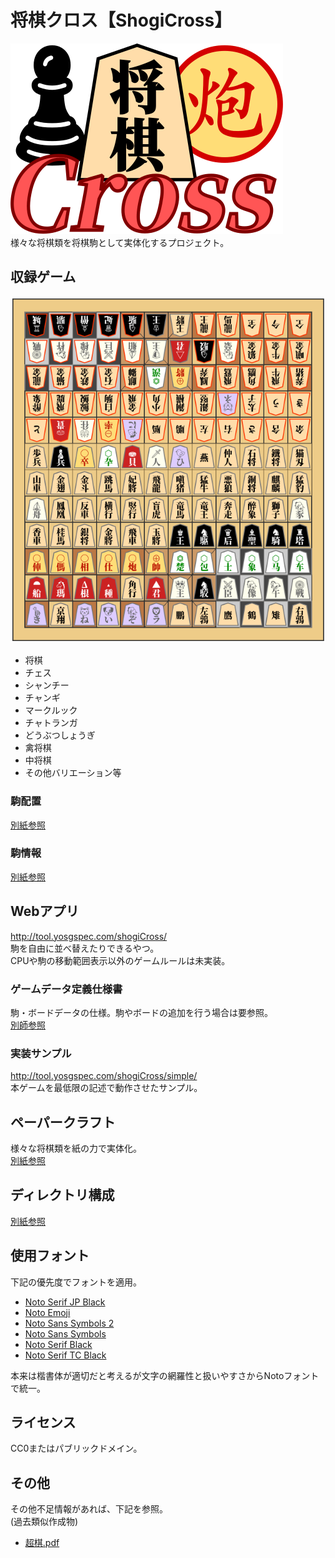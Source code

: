 # 将棋クロス【ShogiCross】
![](img/logo.min.svg)  
様々な将棋類を将棋駒として実体化するプロジェクト。

## 収録ゲーム
![](img/all.png)  
* 将棋
* チェス
* シャンチー
* チャンギ
* マークルック
* チャトランガ
* どうぶつしょうぎ
* 禽将棋
* 中将棋
* その他バリエーション等

### 駒配置
[別紙参照](doc/positions/README.md)

### 駒情報
[別紙参照](doc/pieces/README.md)

## Webアプリ
http://tool.yosgspec.com/shogiCross/  
駒を自由に並べ替えたりできるやつ。  
CPUや駒の移動範囲表示以外のゲームルールは未実装。

### ゲームデータ定義仕様書
駒・ボードデータの仕様。駒やボードの追加を行う場合は要参照。  
[別師参照](doc/json/README.md)

### 実装サンプル
http://tool.yosgspec.com/shogiCross/simple/  
本ゲームを最低限の記述で動作させたサンプル。

## ペーパークラフト
様々な将棋類を紙の力で実体化。  
[別紙参照](paper/README.md)

## ディレクトリ構成
[別紙参照](doc/root/README.md)

## 使用フォント
下記の優先度でフォントを適用。
* [Noto Serif JP Black](https://fonts.google.com/noto/specimen/Noto+Serif+JP)
* [Noto Emoji](https://fonts.google.com/noto/specimen/Noto+Emoji?noto.query=emoji)
* [Noto Sans Symbols 2](https://fonts.google.com/noto/specimen/Noto+Sans+Symbols+2?noto.query=Symbols)
* [Noto Sans Symbols](https://fonts.google.com/noto/specimen/Noto+Sans+Symbols?noto.query=Symbols)
* [Noto Serif Black](https://fonts.google.com/noto/specimen/Noto+Serif?noto.query=serif)
* [Noto Serif TC Black](https://fonts.google.com/noto/specimen/Noto+Serif+TC?noto.query=serif+tc)

本来は楷書体が適切だと考えるが文字の網羅性と扱いやすさからNotoフォントで統一。

## ライセンス
CC0またはパブリックドメイン。

## その他
その他不足情報があれば、下記を参照。  
(過去類似作成物)
* [超棋.pdf](doc/超棋.pdf)